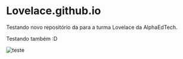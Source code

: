 # Lovelace.github.io

Testando novo repositório da para a turma Lovelace da AlphaEdTech.

Testando também :D

















![teste](../master/imagens/boy.jpg)
